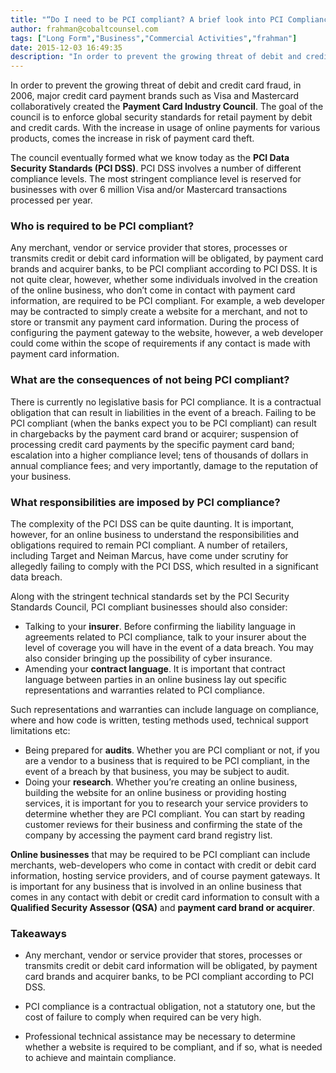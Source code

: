 ```yaml
---
title: "“Do I need to be PCI compliant? A brief look into PCI Compliance"
author: frahman@cobaltcounsel.com
tags: ["Long Form","Business","Commercial Activities","frahman"]
date: 2015-12-03 16:49:35
description: "In order to prevent the growing threat of debit and credit card fraud, in 2006, major credit card payment brands such as Visa and Mastercard collaboratively created the Payment Card Industry Council."
---
```


 

In order to prevent the growing threat of debit and credit card fraud, in 2006, major credit card payment brands such as Visa and Mastercard collaboratively created the **Payment Card Industry Council**. The goal of the council is to enforce global security standards for retail payment by debit and credit cards. With the increase in usage of online payments for various products, comes the increase in risk of payment card theft. 

The council eventually formed what we know today as the **PCI Data Security Standards (PCI DSS)**. PCI DSS involves a number of different compliance levels. The most stringent compliance level is reserved for businesses with over 6 million Visa and/or Mastercard transactions processed per year.

### Who is required to be PCI compliant?

Any merchant, vendor or service provider that stores, processes or transmits credit or debit card information will be obligated, by payment card brands and acquirer banks, to be PCI compliant according to PCI DSS. It is not quite clear, however, whether some individuals involved in the creation of the online business, who don’t come in contact with payment card information, are required to be PCI compliant. For example, a web developer may be contracted to simply create a website for a merchant, and not to store or transmit any payment card information. During the process of configuring the payment gateway to the website, however, a web developer could come within the scope of requirements if any contact is made with payment card information.

 

### What are the consequences of not being PCI compliant?

There is currently no legislative basis for PCI compliance. It is a contractual obligation that can result in liabilities in the event of a breach. Failing to be PCI compliant (when the banks expect you to be PCI compliant) can result in chargebacks by the payment card brand or acquirer; suspension of processing credit card payments by the specific payment card band; escalation into a higher compliance level; tens of thousands of dollars in annual compliance fees; and very importantly, damage to the reputation of your business.        

 

### What responsibilities are imposed by PCI compliance?

The complexity of the PCI DSS can be quite daunting. It is important, however, for an online business to understand the responsibilities and obligations required to remain PCI compliant. A number of retailers, including Target and Neiman Marcus, have come under scrutiny for allegedly failing to comply with the PCI DSS, which resulted in a significant data breach. 

Along with the stringent technical standards set by the PCI Security Standards Council, PCI compliant businesses should also consider:

 

- Talking to your **insurer**. Before confirming the liability language in agreements related to PCI compliance, talk to your insurer about the level of coverage you will have in the event of a data breach. You may also consider bringing up the possibility of cyber insurance.
- Amending your **contract language**. It is important that contract language between parties in an online business lay out specific representations and warranties related to PCI compliance.

Such representations and warranties can include language on compliance, where and how code is written, testing methods used, technical support limitations etc:
- Being prepared for **audits**. Whether you are PCI compliant or not, if you are a vendor to a business that is required to be PCI compliant, in the event of a breach by that business, you may be subject to audit.
- Doing your **research**. Whether you’re creating an online business, building the website for an online business or providing hosting services, it is important for you to research your service providers to determine whether they are PCI compliant. You can start by reading customer reviews for their business and confirming the state of the company by accessing the payment card brand registry list.

 

**Online businesses** that may be required to be PCI compliant can include merchants, web-developers who come in contact with credit or debit card information, hosting service providers, and of course payment gateways. It is important for any business that is involved in an online business that comes in any contact with debit or credit card information to consult with a **Qualified Security Assessor (QSA)** and **payment card brand or acquirer**.

 

### Takeaways
- Any merchant, vendor or service provider that stores, processes or transmits credit or debit card information will be obligated, by payment card brands and acquirer banks, to be PCI compliant according to PCI DSS.

- PCI compliance is a contractual obligation, not a statutory one, but the cost of failure to comply when required can be very high.

- Professional technical assistance may be necessary to determine whether a website is required to be compliant, and if so, what is needed to achieve and maintain compliance.
